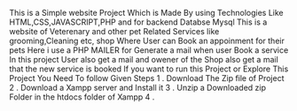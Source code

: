 This is a Simple website Project Which is Made By using Technologies Like HTML,CSS,JAVASCRIPT,PHP and for backend Databse Mysql
This is a website of Veterenary and other pet Related Services like grooming,Cleaning etc, shop Where User can Book an appoinment for their pets 
Here i use a PHP MAILER for Generate a mail when user Book a service 
In this project User also get a mail and owener of the Shop also get a mail that the new service is booked 
If you want to run this Project or Explore This Project You Need To follow Given Steps
1 . Download The Zip file of Project
2 . Download a Xampp server and Install it
3 . Unzip a Downloaded zip Folder in the htdocs folder of Xampp
4 . 
